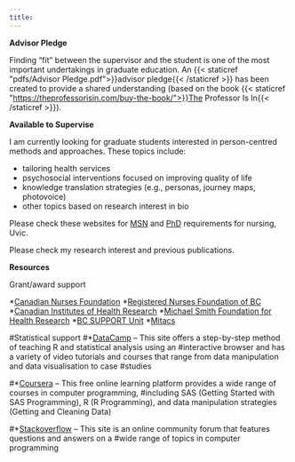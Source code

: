 ```yaml
---
title:
---
```

**Advisor Pledge**

Finding “fit” between the supervisor and the student is one of the most important undertakings in graduate education. An {{< staticref "pdfs/Advisor Pledge.pdf">}}advisor pledge{{< /staticref >}} has been created  to provide a shared understanding (based on the book {{< staticref "https://theprofessorisin.com/buy-the-book/">}}The Professor Is In{{< /staticref >}}). 


**Available to Supervise**

I am currently looking for graduate students interested in person-centred methods and approaches. These topics include: 
-	tailoring health services
-	psychosocial interventions focused on improving quality of life
- knowledge translation strategies (e.g., personas, journey maps, photovoice)
- other topics based on research interest in bio

Please check these websites for [MSN](https://www.uvic.ca/hsd/nursing/graduate/apply/index.php) and [PhD](https://www.uvic.ca/hsd/nursing/graduate/apply-phd/index.php) requirements for nursing, Uvic.

Please check my research interest and previous publications. 

**Resources**

Grant/award support 

*[Canadian Nurses Foundation](https://cnf-fiic.ca)
*[Registered Nurses Foundation of BC](https://rnfbc.ca)
*[Canadian Institutes of Health Research](https://cihr-irsc.gc.ca/e/193.html)
*[Michael Smith Foundation for Health Research](https://www.msfhr.org/funding)
*[BC SUPPORT Unit](https://bcsupportunit.ca)
*[Mitacs](https://www.mitacs.ca/en)


#Statistical support
#*[DataCamp](https://www.datacamp.com) – This site offers a step-by-step method of teaching R and statistical analysis using an #interactive browser and has a variety of video tutorials and courses that range from data manipulation and data visualisation to case #studies 

#*[Coursera](https://www.coursera.org) – This free online learning platform provides a wide range of courses in computer programming, #including SAS (Getting Started with SAS Programming), R (R Programming), and data manipulation strategies (Getting and Cleaning Data) 

#*[Stackoverflow](https://stackoverflow.com/questions) – This site is an online community forum that features questions and answers on a #wide range of topics in computer programming 


